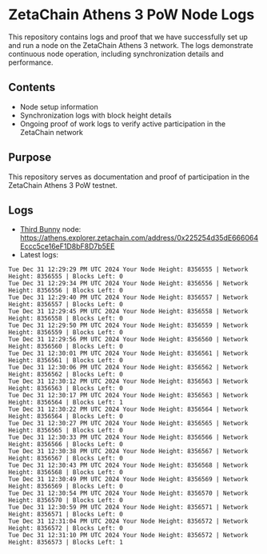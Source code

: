 # ZetaChain Athens 3 PoW Node Logs
This repository contains logs and proof that we have successfully set up and run a node on the ZetaChain Athens 3 network. The logs demonstrate continuous node operation, including synchronization details and performance.

## Contents
- Node setup information
- Synchronization logs with block height details
- Ongoing proof of work logs to verify active participation in the ZetaChain network

## Purpose
This repository serves as documentation and proof of participation in the ZetaChain Athens 3 PoW testnet.

## Logs

- [Third Bunny](https://thirdbunny.xyz/) node: https://athens.explorer.zetachain.com/address/0x225254d35dE666064Eccc5ce16eF1D8bF8D7b5EE
- Latest logs:
```
Tue Dec 31 12:29:29 PM UTC 2024 Your Node Height: 8356555 | Network Height: 8356555 | Blocks Left: 0
Tue Dec 31 12:29:34 PM UTC 2024 Your Node Height: 8356556 | Network Height: 8356556 | Blocks Left: 0
Tue Dec 31 12:29:40 PM UTC 2024 Your Node Height: 8356557 | Network Height: 8356557 | Blocks Left: 0
Tue Dec 31 12:29:45 PM UTC 2024 Your Node Height: 8356558 | Network Height: 8356558 | Blocks Left: 0
Tue Dec 31 12:29:50 PM UTC 2024 Your Node Height: 8356559 | Network Height: 8356559 | Blocks Left: 0
Tue Dec 31 12:29:56 PM UTC 2024 Your Node Height: 8356560 | Network Height: 8356560 | Blocks Left: 0
Tue Dec 31 12:30:01 PM UTC 2024 Your Node Height: 8356561 | Network Height: 8356561 | Blocks Left: 0
Tue Dec 31 12:30:06 PM UTC 2024 Your Node Height: 8356562 | Network Height: 8356562 | Blocks Left: 0
Tue Dec 31 12:30:12 PM UTC 2024 Your Node Height: 8356563 | Network Height: 8356563 | Blocks Left: 0
Tue Dec 31 12:30:17 PM UTC 2024 Your Node Height: 8356563 | Network Height: 8356564 | Blocks Left: 1
Tue Dec 31 12:30:22 PM UTC 2024 Your Node Height: 8356564 | Network Height: 8356564 | Blocks Left: 0
Tue Dec 31 12:30:27 PM UTC 2024 Your Node Height: 8356565 | Network Height: 8356565 | Blocks Left: 0
Tue Dec 31 12:30:33 PM UTC 2024 Your Node Height: 8356566 | Network Height: 8356566 | Blocks Left: 0
Tue Dec 31 12:30:38 PM UTC 2024 Your Node Height: 8356567 | Network Height: 8356567 | Blocks Left: 0
Tue Dec 31 12:30:43 PM UTC 2024 Your Node Height: 8356568 | Network Height: 8356568 | Blocks Left: 0
Tue Dec 31 12:30:49 PM UTC 2024 Your Node Height: 8356569 | Network Height: 8356569 | Blocks Left: 0
Tue Dec 31 12:30:54 PM UTC 2024 Your Node Height: 8356570 | Network Height: 8356570 | Blocks Left: 0
Tue Dec 31 12:30:59 PM UTC 2024 Your Node Height: 8356571 | Network Height: 8356571 | Blocks Left: 0
Tue Dec 31 12:31:04 PM UTC 2024 Your Node Height: 8356572 | Network Height: 8356572 | Blocks Left: 0
Tue Dec 31 12:31:10 PM UTC 2024 Your Node Height: 8356572 | Network Height: 8356573 | Blocks Left: 1
```
